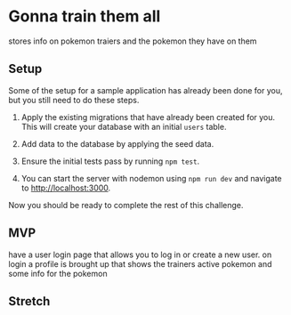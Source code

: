 # Gonna train them all

stores info on pokemon traiers and the pokemon they have on them


## Setup

Some of the setup for a sample application has already been done for you, but you still need to do these steps.

1. Apply the existing migrations that have already been created for you. This will create your database with an initial `users` table.

1. Add data to the database by applying the seed data.

1. Ensure the initial tests pass by running `npm test`.

1. You can start the server with nodemon using `npm run dev` and navigate to [http://localhost:3000](http://localhost:3000).

Now you should be ready to complete the rest of this challenge.


## MVP

have a user login page that allows you to log in or create a new user. on login a profile is brought up that 
shows the trainers active pokemon and some info for the pokemon

## Stretch

